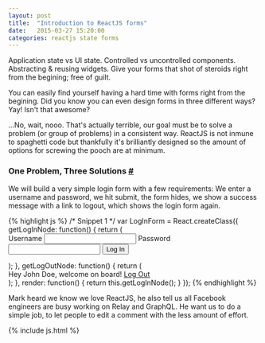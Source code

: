 ```yaml
---
layout: post
title:  "Introduction to ReactJS forms"
date:   2015-03-27 15:20:00
categories: reactjs state forms
---
```

Application state vs UI state. Controlled vs uncontrolled components. Abstracting & reusing widgets. Give your forms that shot of steroids right from the begining; free of guilt.

You can easily find yourself having a hard time with forms right from the begining. Did you know you can even design forms in three different ways? Yay! Isn't that awesome?

...No, wait, nooo. That's actually terrible, our goal must be to solve a problem (or group of problems) in a consistent way. ReactJS is not inmune to spaghetti code but thankfully it's brilliantly designed so the amount of options for screwing the pooch are at minimum.

<a id="one-problem-three-solutions"></a>

### One Problem, Three Solutions [#](#one-problem-three-solutions)

We will build a very simple login form with a few requirements: We enter a username and password, we hit submit, the form hides, we show a success message with a link to logout, which shows the login form again.

<div id="sample1">
{% highlight js %}
/* Snippet 1 */
var LogInForm = React.createClass({
  getLogInNode: function() {
    return (
      <form>
        <label>Username</label>
        <input type="text" />
        <label>Password</label>
        <input type="password" />
        <button>Log In</button>
      </form>
    );
  },
  getLogOutNode: function() {
    return (
      <div>
        Hey John Doe, welcome on board!
        <a href="#">Log Out</a>
      </div>
    );
  },
  render: function() {
      return this.getLogInNode();
  }
});
{% endhighlight %}
</div>

Mark heard we know we love ReactJS, he also tell us all Facebook engineers are busy working on Relay and GraphQL. He want us to do a simple job, to let people to edit a comment with the less amount of effort.

{% include js.html %}